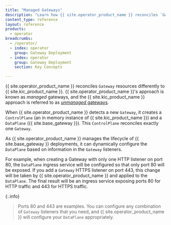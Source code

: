 ```yaml
---
title: "Managed Gateways"
description: "Learn how {{ site.operator_product_name }} reconciles `Gateway` resources, automatically configuring listeners as needed"
content_type: reference
layout: reference
products:
  - operator
breadcrumbs:
  - /operator/
  - index: operator
    group: Gateway Deployment
  - index: operator
    group: Gateway Deployment
    section: Key Concepts

---
```


{{ site.operator_product_name }} reconciles `Gateway` resources differently to {{ site.kic_product_name }}. {{ site.operator_product_name }}'s approach is known as _managed_ gateways, and the {{ site.kic_product_name }} approach is referred to as [_unmanaged_ gateways](/kubernetes-ingress-controller/gateway-api/#unmanaged-gateways).

When {{ site.operator_product_name }} detects a new `Gateway`, it creates a `ControlPlane` (an in memory instance of {{ site.kic_product_name }}) and a `DataPlane` ({{ site.base_gateway }}). This `ControlPlane` reconciles exactly one `Gateway`.

As {{ site.operator_product_name }} manages the lifecycle of {{ site.base_gateway }} deployments, it can dynamically configure the `DataPlane` based on information in the `Gateway` listeners.

For example, when creating a Gateway with only one HTTP listener on port 80, the `DataPlane` ingress service will be configured so that only port 80 will be exposed. If you add a `Gateway` HTTPS listener on port 443, this change will be taken by {{ site.operator_product_name }} and applied to the `DataPlane`. The final result will be an ingress service exposing ports 80 for HTTP traffic and 443 for HTTPS traffic.

{:.info}
> Ports 80 and 443 are examples. You can configure any combination of `Gateway` listeners that you need, and {{ site.operator_product_name }} will configure your `DataPlane` appropriately.
